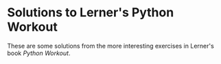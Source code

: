 # Solutions to Lerner's Python Workout

These are some solutions from the more interesting exercises in Lerner's book *Python Workout*.
